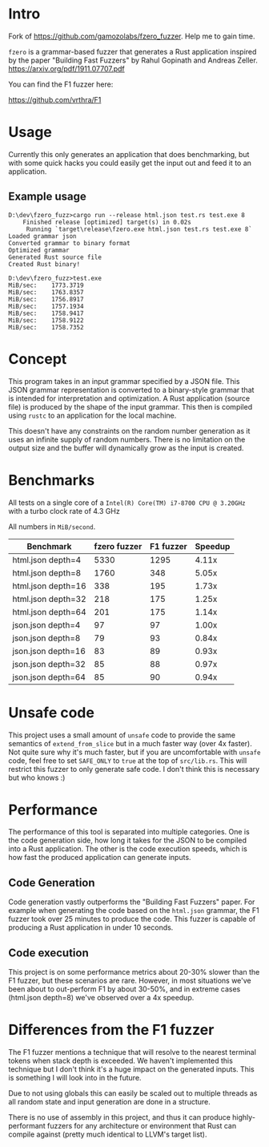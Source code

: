 # Intro


Fork of https://github.com/gamozolabs/fzero_fuzzer. Help me to gain time.

`fzero` is a grammar-based fuzzer that generates a Rust application inspired
by the paper "Building Fast Fuzzers" by Rahul Gopinath and Andreas Zeller.
https://arxiv.org/pdf/1911.07707.pdf

You can find the F1 fuzzer here:

https://github.com/vrthra/F1

# Usage

Currently this only generates an application that does benchmarking, but with
some quick hacks you could easily get the input out and feed it to an
application.

## Example usage

```
D:\dev\fzero_fuzz>cargo run --release html.json test.rs test.exe 8
    Finished release [optimized] target(s) in 0.02s
     Running `target\release\fzero.exe html.json test.rs test.exe 8`
Loaded grammar json
Converted grammar to binary format
Optimized grammar
Generated Rust source file
Created Rust binary!

D:\dev\fzero_fuzz>test.exe
MiB/sec:    1773.3719
MiB/sec:    1763.8357
MiB/sec:    1756.8917
MiB/sec:    1757.1934
MiB/sec:    1758.9417
MiB/sec:    1758.9122
MiB/sec:    1758.7352
```

# Concept

This program takes in an input grammar specified by a JSON file. This JSON
grammar representation is converted to a binary-style grammar that is intended
for interpretation and optimization. A Rust application (source file) is
produced by the shape of the input grammar. This then is compiled using `rustc`
to an application for the local machine.

This doesn't have any constraints on the random number generation as it uses an
infinite supply of random numbers. There is no limitation on the output size
and the buffer will dynamically grow as the input is created.

# Benchmarks

All tests on a single core of a `Intel(R) Core(TM) i7-8700 CPU @ 3.20GHz` with a turbo clock rate of 4.3 GHz

All numbers in `MiB/second`.

| Benchmark          | fzero fuzzer | F1 fuzzer | Speedup |
|--------------------|--------------|-----------|---------|
| html.json depth=4  |         5330 |      1295 |   4.11x |
| html.json depth=8  |         1760 |       348 |   5.05x |
| html.json depth=16 |          338 |       195 |   1.73x |
| html.json depth=32 |          218 |       175 |   1.25x |
| html.json depth=64 |          201 |       175 |   1.14x |
| json.json depth=4  |           97 |        97 |   1.00x |
| json.json depth=8  |           79 |        93 |   0.84x |
| json.json depth=16 |           83 |        89 |   0.93x |
| json.json depth=32 |           85 |        88 |   0.97x |
| json.json depth=64 |           85 |        90 |   0.94x |

# Unsafe code

This project uses a small amount of `unsafe` code to provide the same semantics
of `extend_from_slice` but in a much faster way (over 4x faster). Not quite
sure why it's much faster, but if you are uncomfortable with `unsafe` code,
feel free to set `SAFE_ONLY` to `true` at the top of `src/lib.rs`. This will
restrict this fuzzer to only generate safe code. I don't think this is
necessary but who knows :)

# Performance

The performance of this tool is separated into multiple categories. One is the
code generation side, how long it takes for the JSON to be compiled into a Rust
application. The other is the code execution speeds, which is how fast the
produced application can generate inputs.

## Code Generation

Code generation vastly outperforms the "Building Fast Fuzzers" paper. For
example when generating the code based on the `html.json` grammar, the F1
fuzzer took over 25 minutes to produce the code. This fuzzer is capable of
producing a Rust application in under 10 seconds.

## Code execution

This project is on some performance metrics about 20-30% slower than the F1
fuzzer, but these scenarios are rare. However, in most situations we've been
about to out-perform F1 by about 30-50%, and in extreme cases (html.json
depth=8) we've observed over a 4x speedup.

# Differences from the F1 fuzzer

The F1 fuzzer mentions a technique that will resolve to the nearest terminal
tokens when stack depth is exceeded. We haven't implemented this technique but
I don't think it's a huge impact on the generated inputs. This is something I
will look into in the future.

Due to not using globals this can easily be scaled out to multiple threads as
all random state and input generation are done in a structure.

There is no use of assembly in this project, and thus it can produce
highly-performant fuzzers for any architecture or environment that Rust can
compile against (pretty much identical to LLVM's target list).

